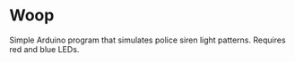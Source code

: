 # Woop
Simple Arduino program that simulates police siren light patterns. Requires red and blue LEDs.
